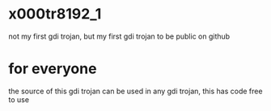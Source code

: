 # x000tr8192_1
not my first gdi trojan, but my first gdi trojan to be public on github

# for everyone
the source of this gdi trojan can be used in any gdi trojan, this has code free to use
